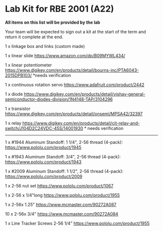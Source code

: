 # Lab Kit for RBE 2001 (A22)

**All items on this list will be provided by the lab** 

Your team will be expected to sign out a kit at the start of the term and return it complete at the end.

  1 x linkage box and links (custom made)
  
  1 x linear slide https://www.amazon.com/dp/B09MYWL434/
  
  1 x linear potentiometer https://www.digikey.com/en/products/detail/bourns-inc/PTA6043-2015DPB103/  *needs verification
  
  1 x continuous rotation servo https://www.adafruit.com/product/2442
  
  1 x diode https://www.digikey.com/en/products/detail/vishay-general-semiconductor-diodes-division/1N4148-TAP/3104296
  
  1 x transistor https://www.digikey.com/en/products/detail/onsemi/MPSA42/32397
  
  1 x relay https://www.digikey.com/en/products/detail/cit-relay-and-switch/J104D2C24VDC-45S/14001930  * needs verification
  
---

  1 x #1944 Aluminum Standoff: 1 1/4", 2-56 thread (4-pack): https://www.pololu.com/product/1945
  
  1 x #1943 Aluminum Standoff: 3/4", 2-56 thread (4-pack): https://www.pololu.com/product/1943

  1 x #2009 Aluminum Standoff: 1 1/2", 2-56 thread (4-pack): https://www.pololu.com/product/2009
  
  1 x 2-56 nut set https://www.pololu.com/product/1067
  
  1 x 2-56 x 1/4"long https://www.pololu.com/product/1955   
  
  1 x 2-56x 1.25" https://www.mcmaster.com/90272A087
  
  10 x 2-56x 3/4" https://www.mcmaster.com/90272A084
  
  1 x Line Tracker Screws 2-56 1/4" https://www.pololu.com/product/1955
